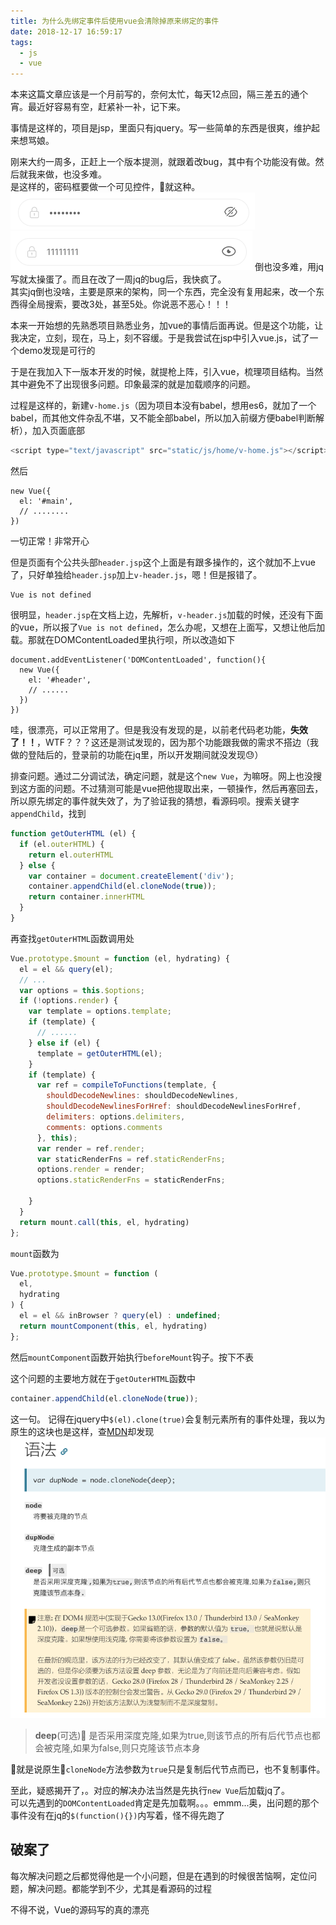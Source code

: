 ```yaml
---
title: 为什么先绑定事件后使用vue会清除掉原来绑定的事件
date: 2018-12-17 16:59:17
tags: 
  - js
  - vue
---
```

本来这篇文章应该是一个月前写的，奈何太忙，每天12点回，隔三差五的通个宵。最近好容易有空，赶紧补一补，记下来。

事情是这样的，项目是jsp，里面只有jquery。写一些简单的东西是很爽，维护起来想骂娘。

刚来大约一周多，正赶上一个版本提测，就跟着改bug，其中有个功能没有做。然后就我来做，也没多难。  
是这样的，密码框要做一个可见控件，就这种。
![](/images/11264410-4b72acf5772aad42.png?imageMogr2/auto-orient/)
![](/images/11264410-9e39e1480d66127a.png?imageMogr2/auto-orient/)
倒也没多难，用jq写就太操蛋了。而且在改了一周jq的bug后，我快疯了。  
其实jq倒也没啥，主要是原来的架构，同一个东西，完全没有复用起来，改一个东西得全局搜索，要改3处，甚至5处。你说恶不恶心！！！

本来一开始想的先熟悉项目熟悉业务，加vue的事情后面再说。但是这个功能，让我决定，立刻，现在，马上，刻不容缓。于是我尝试在jsp中引入vue.js，试了一个demo发现是可行的

于是在我加入下一版本开发的时候，就提枪上阵，引入vue，梳理项目结构。当然其中避免不了出现很多问题。印象最深的就是加载顺序的问题。
<!--more-->
过程是这样的，新建`v-home.js`（因为项目本没有babel，想用es6，就加了一个babel，而其他文件杂乱不堪，又不能全部babel，所以加入前缀方便babel判断解析），加入页面底部
```javascript
<script type="text/javascript" src="static/js/home/v-home.js"></script>
```
然后
```
new Vue({
  el: '#main',
  // ........
})
```
一切正常！非常开心

但是页面有个公共头部`header.jsp`这个上面是有跟多操作的，这个就加不上vue了，只好单独给`header.jsp`加上`v-header.js`，嗯！但是报错了。
```
Vue is not defined
```
很明显，`header.jsp`在文档上边，先解析，`v-header.js`加载的时候，还没有下面的vue，所以报了`Vue is not defined`，怎么办呢，又想在上面写，又想让他后加载。那就在DOMContentLoaded里执行呗，所以改造如下
```
document.addEventListener('DOMContentLoaded', function(){
  new Vue({
    el: '#header',
    // ......
  })
})
```
哇，很漂亮，可以正常用了。但是我没有发现的是，以前老代码老功能，**失效了！！**，WTF？？？这还是测试发现的，因为那个功能跟我做的需求不搭边（我做的登陆后的，登录前的功能在jq里，所以开发期间就没发现:sweat:）  

排查问题。通过二分调试法，确定问题，就是这个`new Vue`，为嘛呀。网上也没搜到这方面的问题。不过猜测可能是vue把他提取出来，一顿操作，然后再塞回去，所以原先绑定的事件就失效了，为了验证我的猜想，看源码呗。搜索关键字`appendChild`，找到
```javascript
function getOuterHTML (el) {
  if (el.outerHTML) {
    return el.outerHTML
  } else {
    var container = document.createElement('div');
    container.appendChild(el.cloneNode(true));
    return container.innerHTML
  }
}
```
再查找`getOuterHTML`函数调用处
```javascript
Vue.prototype.$mount = function (el, hydrating) {
  el = el && query(el);
  // ...
  var options = this.$options;
  if (!options.render) {
    var template = options.template;
    if (template) {
      // ......
    } else if (el) {
      template = getOuterHTML(el);
    }
    if (template) {
      var ref = compileToFunctions(template, {
        shouldDecodeNewlines: shouldDecodeNewlines,
        shouldDecodeNewlinesForHref: shouldDecodeNewlinesForHref,
        delimiters: options.delimiters,
        comments: options.comments
      }, this);
      var render = ref.render;
      var staticRenderFns = ref.staticRenderFns;
      options.render = render;
      options.staticRenderFns = staticRenderFns;

    }
  }
  return mount.call(this, el, hydrating)
};
```
`mount`函数为
```javascript
Vue.prototype.$mount = function (
  el,
  hydrating
) {
  el = el && inBrowser ? query(el) : undefined;
  return mountComponent(this, el, hydrating)
};
```
然后`mountComponent`函数开始执行`beforeMount`钩子。按下不表

这个问题的主要地方就在于`getOuterHTML`函数中
```javascript
container.appendChild(el.cloneNode(true));
```
这一句。
记得在jquery中`$(el).clone(true)`会复制元素所有的事件处理，我以为原生的这块也是这样，查[MDN](https://developer.mozilla.org/zh-CN/docs/Web/API/Node/cloneNode)却发现
![](/images/11264410-a1282b9f3a954e5d.png)
> **deep**(可选) 是否采用深度克隆,如果为true,则该节点的所有后代节点也都会被克隆,如果为false,则只克隆该节点本身

就是说原生`cloneNode`方法参数为`true`只是复制后代节点而已，也不复制事件。

至此，疑惑揭开了，。对应的解决办法当然是先执行`new Vue`后加载jq了。  
可以先遇到的`DOMContentLoaded`肯定是先加载啊。。。emmm...奥，出问题的那个事件没有在jq的`$(function(){})`内写着，怪不得先跑了

## 破案了

每次解决问题之后都觉得他是一个小问题，但是在遇到的时候很苦恼啊，定位问题，解决问题。都能学到不少，尤其是看源码的过程  

不得不说，Vue的源码写的真的漂亮
